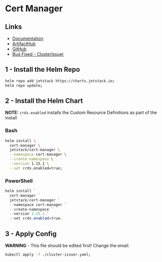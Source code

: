 # Cert Manager

## Links

- [Documentation](https://cert-manager.io/docs/installation/helm/)
- [ArtifactHub](https://artifacthub.io/packages/helm/cert-manager/cert-manager)
- [GitHub](https://github.com/cert-manager/cert-manager)
- [Bug Fixed - ClusterIssuer](https://github.com/jetstack/cert-manager/issues/3246)

## 1 - Install the Helm Repo

```bash
helm repo add jetstack https://charts.jetstack.io;
helm repo update;
```

## 2 - Install the Helm Chart

**NOTE:** `crds.enabled` installs the Custom Resource Definitions as part of the install

### Bash

```bash
helm install \
  cert-manager \
  jetstack/cert-manager \
  --namespace cert-manager \
  --create-namespace \
  --version 1.15.1 \
  --set crds.enabled=true;
```

### PowerShell

```powershell
helm install `
  cert-manager `
  jetstack/cert-manager `
  --namespace cert-manager `
  --create-namespace `
  --version 1.15.1 `
  --set crds.enabled=true;
```

## 3 - Apply Config

**WARNING** - This file should be edited first! Change the email.

```bash
kubectl apply -f ./cluster-issuer.yaml;
```
